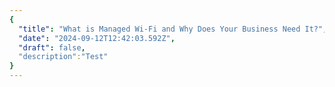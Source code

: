 ```yaml
---
{
  "title": "What is Managed Wi-Fi and Why Does Your Business Need It?",
  "date": "2024-09-12T12:42:03.592Z",
  "draft": false,
  "description":"Test"
}
---
```

        